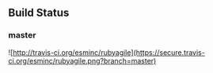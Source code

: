 ## Build Status

### master

![http://travis-ci.org/esminc/rubyagile](https://secure.travis-ci.org/esminc/rubyagile.png?branch=master)
